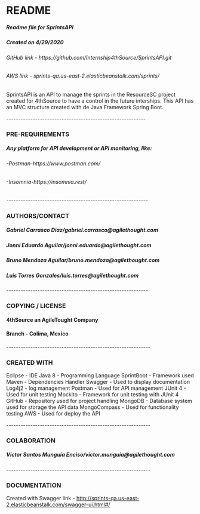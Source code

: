 # README
	
<h5>Readme file for SprintsAPI</h5>
<h5>Created on 4/29/2020</h5>
<h6>GitHub link - https://github.com/Internship4thSource/SprintsAPI.git</h6>
<h6>AWS link - sprints-qa.us-east-2.elasticbeanstalk.com/sprints/</h6>

<p>SprintsAPI is an API to manage the sprints in the ResourceSC project created
for 4thSource to have a control in the future interships. This API has an MVC 
structure created with de Java Framework Spring Boot.</p>
----------------------------------------------------------
<h3>PRE-REQUIREMENTS</h3>

<h5>Any platform for API development or API monitoring, like:</h5>
<h6>-Postman-https://www.postman.com/</h6>
<h6>-Insomnia-https://insomnia.rest/</h6>
-----------------------------------------------------------
<h3>AUTHORS/CONTACT</h3>

<h5>Gabriel Carrasco Diaz/gabriel.carrasco@agilethought.com</h5>
<h5>Jonni Eduardo Aguilar/jonni.eduardo@agilethought.com</h5>
<h5>Bruno Mendoza Aguilar/bruno.mendoza@agilethought.com</h5>
<h5>Luis Torres Gonzales/luis.torres@agilethought.com</h5>
-----------------------------------------------------------
<h3>COPYING / LICENSE</h3>

<h4>4thSource an AgileTought Company</h4>
<h4>Branch - Colima, Mexico</h4>
------------------------------------------------------------
<h3>CREATED WITH</h3>

<p>Eclipse - IDE
Java 8 - Programming Language
SprintBoot - Framework used
Maven - Dependencies Handler
Swagger - Used to display documentation
Log4j2 - log management
Postman - Used for API management
JUnit 4 - Used for unit testing
Mockito - Framework for unit testing with JUnit 4
GitHub - Repository used for project handling
MongoDB - Database system used for storage the API data
MongoCompass - Used for functionality testing
AWS - Used for deploy the API</p>
------------------------------------------------------------
<h3>COLABORATION</h3>

<h5>Victor Santos Munguia Enciso/victor.munguia@agilethought.com</h5>
------------------------------------------------------------
<h3>DOCUMENTATION</h3>

Created with Swagger
link - http://sprints-qa.us-east-2.elasticbeanstalk.com/swagger-ui.html#/
